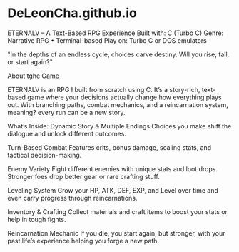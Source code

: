 # DeLeonCha.github.io
ETERNALV – A Text-Based RPG Experience
Built with: C (Turbo C)
Genre: Narrative RPG • Terminal-based
Play on: Turbo C or DOS emulators

"In the depths of an endless cycle, choices carve destiny. Will you rise, fall, or start again?"

About tghe Game

ETERNALV is an RPG I built from scratch using C. It’s a story-rich, text-based game where your decisions actually change how 
everything plays out. With branching paths, combat mechanics, and a reincarnation system, meaning? every run can be a new story.

What’s Inside:
Dynamic Story & Multiple Endings
Choices you make shift the dialogue and unlock different outcomes.

Turn-Based Combat
Features crits, bonus damage, scaling stats, and tactical decision-making.

Enemy Variety
Fight different enemies with unique stats and loot drops. Stronger foes drop better gear or rare crafting stuff.

Leveling System
Grow your HP, ATK, DEF, EXP, and Level over time and even carry progress through reincarnations.

Inventory & Crafting
Collect materials and craft items to boost your stats or help in tough fights.

Reincarnation Mechanic
If you die, you start again, but stronger, with your past life’s experience helping you forge a new path.
